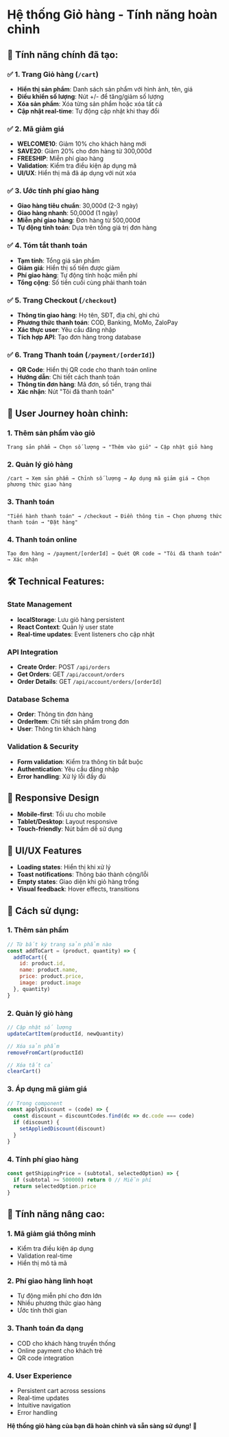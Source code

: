 # Hệ thống Giỏ hàng - Tính năng hoàn chỉnh

## 🛒 **Tính năng chính đã tạo:**

### ✅ **1. Trang Giỏ hàng (`/cart`)**
- **Hiển thị sản phẩm**: Danh sách sản phẩm với hình ảnh, tên, giá
- **Điều khiển số lượng**: Nút +/- để tăng/giảm số lượng
- **Xóa sản phẩm**: Xóa từng sản phẩm hoặc xóa tất cả
- **Cập nhật real-time**: Tự động cập nhật khi thay đổi

### ✅ **2. Mã giảm giá**
- **WELCOME10**: Giảm 10% cho khách hàng mới
- **SAVE20**: Giảm 20% cho đơn hàng từ 300,000đ
- **FREESHIP**: Miễn phí giao hàng
- **Validation**: Kiểm tra điều kiện áp dụng mã
- **UI/UX**: Hiển thị mã đã áp dụng với nút xóa

### ✅ **3. Ước tính phí giao hàng**
- **Giao hàng tiêu chuẩn**: 30,000đ (2-3 ngày)
- **Giao hàng nhanh**: 50,000đ (1 ngày)
- **Miễn phí giao hàng**: Đơn hàng từ 500,000đ
- **Tự động tính toán**: Dựa trên tổng giá trị đơn hàng

### ✅ **4. Tóm tắt thanh toán**
- **Tạm tính**: Tổng giá sản phẩm
- **Giảm giá**: Hiển thị số tiền được giảm
- **Phí giao hàng**: Tự động tính hoặc miễn phí
- **Tổng cộng**: Số tiền cuối cùng phải thanh toán

### ✅ **5. Trang Checkout (`/checkout`)**
- **Thông tin giao hàng**: Họ tên, SĐT, địa chỉ, ghi chú
- **Phương thức thanh toán**: COD, Banking, MoMo, ZaloPay
- **Xác thực user**: Yêu cầu đăng nhập
- **Tích hợp API**: Tạo đơn hàng trong database

### ✅ **6. Trang Thanh toán (`/payment/[orderId]`)**
- **QR Code**: Hiển thị QR code cho thanh toán online
- **Hướng dẫn**: Chi tiết cách thanh toán
- **Thông tin đơn hàng**: Mã đơn, số tiền, trạng thái
- **Xác nhận**: Nút "Tôi đã thanh toán"

## 🎯 **User Journey hoàn chỉnh:**

### **1. Thêm sản phẩm vào giỏ**
```
Trang sản phẩm → Chọn số lượng → "Thêm vào giỏ" → Cập nhật giỏ hàng
```

### **2. Quản lý giỏ hàng**
```
/cart → Xem sản phẩm → Chỉnh số lượng → Áp dụng mã giảm giá → Chọn phương thức giao hàng
```

### **3. Thanh toán**
```
"Tiến hành thanh toán" → /checkout → Điền thông tin → Chọn phương thức thanh toán → "Đặt hàng"
```

### **4. Thanh toán online**
```
Tạo đơn hàng → /payment/[orderId] → Quét QR code → "Tôi đã thanh toán" → Xác nhận
```

## 🛠 **Technical Features:**

### **State Management**
- **localStorage**: Lưu giỏ hàng persistent
- **React Context**: Quản lý user state
- **Real-time updates**: Event listeners cho cập nhật

### **API Integration**
- **Create Order**: POST `/api/orders`
- **Get Orders**: GET `/api/account/orders`
- **Order Details**: GET `/api/account/orders/[orderId]`

### **Database Schema**
- **Order**: Thông tin đơn hàng
- **OrderItem**: Chi tiết sản phẩm trong đơn
- **User**: Thông tin khách hàng

### **Validation & Security**
- **Form validation**: Kiểm tra thông tin bắt buộc
- **Authentication**: Yêu cầu đăng nhập
- **Error handling**: Xử lý lỗi đầy đủ

## 📱 **Responsive Design**
- **Mobile-first**: Tối ưu cho mobile
- **Tablet/Desktop**: Layout responsive
- **Touch-friendly**: Nút bấm dễ sử dụng

## 🎨 **UI/UX Features**
- **Loading states**: Hiển thị khi xử lý
- **Toast notifications**: Thông báo thành công/lỗi
- **Empty states**: Giao diện khi giỏ hàng trống
- **Visual feedback**: Hover effects, transitions

## 🔧 **Cách sử dụng:**

### **1. Thêm sản phẩm**
```javascript
// Từ bất kỳ trang sản phẩm nào
const addToCart = (product, quantity) => {
  addToCart({
    id: product.id,
    name: product.name,
    price: product.price,
    image: product.image
  }, quantity)
}
```

### **2. Quản lý giỏ hàng**
```javascript
// Cập nhật số lượng
updateCartItem(productId, newQuantity)

// Xóa sản phẩm
removeFromCart(productId)

// Xóa tất cả
clearCart()
```

### **3. Áp dụng mã giảm giá**
```javascript
// Trong component
const applyDiscount = (code) => {
  const discount = discountCodes.find(dc => dc.code === code)
  if (discount) {
    setAppliedDiscount(discount)
  }
}
```

### **4. Tính phí giao hàng**
```javascript
const getShippingPrice = (subtotal, selectedOption) => {
  if (subtotal >= 500000) return 0 // Miễn phí
  return selectedOption.price
}
```

## 🚀 **Tính năng nâng cao:**

### **1. Mã giảm giá thông minh**
- Kiểm tra điều kiện áp dụng
- Validation real-time
- Hiển thị mô tả mã

### **2. Phí giao hàng linh hoạt**
- Tự động miễn phí cho đơn lớn
- Nhiều phương thức giao hàng
- Ước tính thời gian

### **3. Thanh toán đa dạng**
- COD cho khách hàng truyền thống
- Online payment cho khách trẻ
- QR code integration

### **4. User Experience**
- Persistent cart across sessions
- Real-time updates
- Intuitive navigation
- Error handling

**Hệ thống giỏ hàng của bạn đã hoàn chỉnh và sẵn sàng sử dụng!** 🎉
